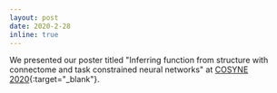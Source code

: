 ```yaml
---
layout: post
date: 2020-2-28
inline: true
---
```


We presented our poster titled "Inferring function from structure with connectome and task constrained neural networks" at [COSYNE 2020](https://www.cosyne.org/c/index.php?title=Cosyne2020_posters_2){:target="\_blank"}.